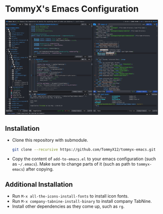 # TommyX's Emacs Configuration

![Screenshot](screenshots/screenshot-2019-05-04.png) 

## Installation

- Clone this repository with submodule.
  ```bash
  git clone --recursive https://github.com/TommyX12/tommyx-emacs.git
  ```
- Copy the content of `add-to-emacs.el` to your emacs configuration (such as `~/.emacs`). Make sure to change parts of it (such as path to `tommyx-emacs`) after copying.

## Additional Installation

- Run `M-x all-the-icons-install-fonts` to install icon fonts.
- Run `M-x company-tabnine-install-binary` to install company TabNine.
- Install other dependencies as they come up, such as `rg`.
